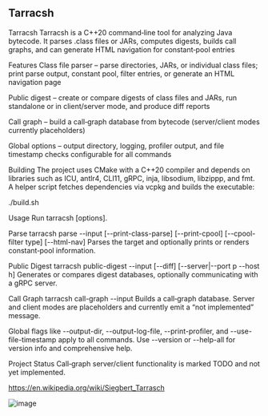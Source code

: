 ## Tarracsh

Tarracsh
Tarracsh is a C++20 command‑line tool for analyzing Java bytecode. It parses .class files or JARs, computes digests, builds call graphs, and can generate HTML navigation for constant‑pool entries

Features
Class file parser – parse directories, JARs, or individual class files; print parse output, constant pool, filter entries, or generate an HTML navigation page

Public digest – create or compare digests of class files and JARs, run standalone or in client/server mode, and produce diff reports

Call graph – build a call‑graph database from bytecode (server/client modes currently placeholders)

Global options – output directory, logging, profiler output, and file timestamp checks configurable for all commands

Building
The project uses CMake with a C++20 compiler and depends on libraries such as ICU, antlr4, CLI11, gRPC, inja, libsodium, libzippp, and fmt. A helper script fetches dependencies via vcpkg and builds the executable:

./build.sh

Usage
Run tarracsh <command> [options].

Parse
tarracsh parse --input <path> [--print-class-parse] [--print-cpool] [--cpool-filter type] [--html-nav]
Parses the target and optionally prints or renders constant‑pool information.

Public Digest
tarracsh public-digest --input <path> [--diff] [--server|--port p --host h]
Generates or compares digest databases, optionally communicating with a gRPC server.

Call Graph
tarracsh call-graph --input <path>
Builds a call‑graph database. Server and client modes are placeholders and currently emit a “not implemented” message.

Global flags like --output-dir, --output-log-file, --print-profiler, and --use-file-timestamp apply to all commands. Use --version or --help-all for version info and comprehensive help.

Project Status
Call‑graph server/client functionality is marked TODO and not yet implemented.

https://en.wikipedia.org/wiki/Siegbert_Tarrasch

![image](https://github.com/kapabl/tarracsh/assets/105734562/7f6a9681-eaf4-4775-9d3b-4dd7275017f2)
